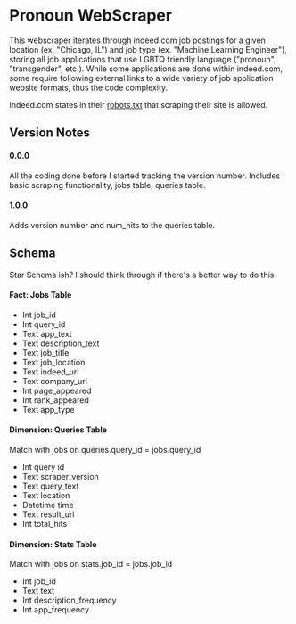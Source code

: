 # Pronoun WebScraper

This webscraper iterates through indeed.com job postings for a given location (ex. "Chicago, IL") and job type (ex. "Machine Learning Engineer"), storing all job applications that use LGBTQ friendly language ("pronoun", "transgender", etc.). While some applications are done within indeed.com, some require following external links to a wide variety of job application website formats, thus the code complexity.

Indeed.com states in their [robots.txt](https://www.indeed.com/robots.txt) that scraping their site is allowed.

## Version Notes
#### 0.0.0
All the coding done before I started tracking the version number. 
Includes basic scraping functionality, jobs table, queries table.
#### 1.0.0
Adds version number and num_hits to the queries table.

## Schema
Star Schema ish? I should think through if there's a better way to do this.

#### Fact: Jobs Table
 - Int job_id
 - Int query_id
 - Text app_text
 - Text description_text
 - Text job_title
 - Text job_location
 - Text indeed_url
 - Text company_url
 - Int page_appeared
 - Int rank_appeared
 - Text app_type

#### Dimension: Queries Table 

Match with jobs on queries.query_id = jobs.query_id
 - Int query id 
 - Text scraper_version
 - Text query_text
 - Text location
 - Datetime time
 - Text result_url
 - Int total_hits

#### Dimension: Stats Table

Match with jobs on stats.job_id = jobs.job_id
 - Int job_id
 - Text text
 - Int description_frequency
 - Int app_frequency
